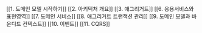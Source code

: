 [[1. 도메인 모델 시작하기]]
[[2. 아키택처 개요]]
[[3. 애그리거트]]
[[6. 응용서비스와 표현영역]]
[[7. 도메인 서비스]]
[[8. 애그리거트 트랜잭션 관리]]
[[9. 도메인 모델과 바운디드 컨텍스트]]
[[10. 이벤트]]
[[11. CQRS]]
